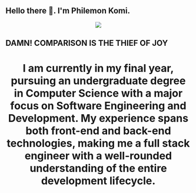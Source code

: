 ## Hello there 👋. I'm Philemon Komi.

<div id="header" align="center">
  <img     src="https://i.giphy.com/media/v1.Y2lkPTc5MGI3NjExZGt5NThzbjV4OHFseTVsZmpoaWJib3dtZzB1MXV5OG5uOHNldzB1dSZlcD12MV9pbnRlcm5hbF9naWZfYnlfaWQmY3Q9Zw/RbDKaczqWovIugyJmW/giphy.gif"/>
</div>

## DAMN! COMPARISON IS THE THIEF OF JOY

<h1 align="center" About Me:</h1>
I am currently in my final year, pursuing an undergraduate degree in Computer Science with a major focus on Software Engineering and Development. My experience spans both front-end and back-end technologies, making me a full stack engineer with a well-rounded understanding of the entire development lifecycle.


